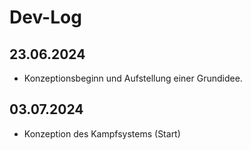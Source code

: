 # Dev-Log

## 23.06.2024
- Konzeptionsbeginn und Aufstellung einer Grundidee.

## 03.07.2024
- Konzeption des Kampfsystems (Start)